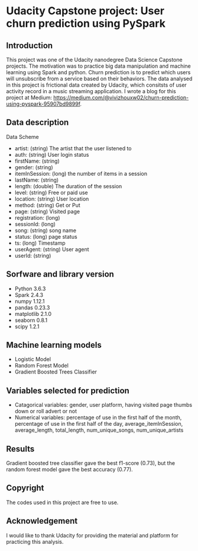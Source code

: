# Udacity Capstone project: User churn prediction using PySpark

## Introduction
This project was one of the Udacity nanodegree Data Science Capstone projects. The motivation was to practice big data manipulation and machine learning using Spark and python.
Churn prediction is to predict which users will unsubscribe from a service based on their behaviors. 
The data analysed in this project is frictional data created by Udacity, which consitsts of user activity record in a music streaming application.
I wrote a blog for this project at Medium: https://medium.com/@vivizhouxw02/churn-prediction-using-pyspark-95907bd9899f.
## Data description
Data Scheme

- artist: (string) The artist that the user listened to
- auth: (string) User login status
- firstName: (string)
- gender: (string)
- itemInSession: (long) the number of items in a session
- lastName: (string)
- length: (double) The duration of the session
- level: (string) Free or paid use
- location: (string) User location 
- method: (string) Get or Put
- page: (string) Visited page
- registration: (long) 
- sessionId: (long)
- song: (string) song name
- status: (long) page status
- ts: (long) Timestamp
- userAgent: (string) User agent
- userId: (string)

## Sorfware and library version
- Python 3.6.3
- Spark 2.4.3
- numpy 1.12.1
- pandas 0.23.3
- matplotlib 2.1.0
- seaborn 0.8.1
- scipy 1.2.1

## Machine learning models
- Logistic Model
- Random Forest Model
- Gradient Boosted Trees Classifier

## Variables selected for prediction
- Catagorical variables: gender, user platform, having visited page thumbs down or roll advert or not 
- Numerical variables: percentage of use in the first half of the month, percentage of use in the first half of the day, average_itemInSession, average_length, total_length, num_unique_songs, num_unique_artists

## Results
Gradient boosted tree classifier gave the best f1-score (0.73), but the random forest model gave the best accuracy (0.77).

## Copyright
The codes used in this project are free to use.

## Acknowledgement
I would like to thank Udacity for providing the material and platform for practicing this analysis.
